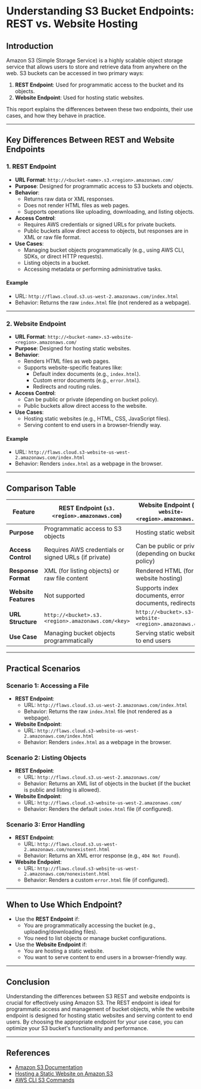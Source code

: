 # Understanding S3 Bucket Endpoints: REST vs. Website Hosting

## Introduction
Amazon S3 (Simple Storage Service) is a highly scalable object storage service that allows users to store and retrieve data from anywhere on the web. S3 buckets can be accessed in two primary ways:
1. **REST Endpoint**: Used for programmatic access to the bucket and its objects.
2. **Website Endpoint**: Used for hosting static websites.

This report explains the differences between these two endpoints, their use cases, and how they behave in practice.

---

## Key Differences Between REST and Website Endpoints

### 1. REST Endpoint
- **URL Format**: `http://<bucket-name>.s3.<region>.amazonaws.com/`
- **Purpose**: Designed for programmatic access to S3 buckets and objects.
- **Behavior**:
  - Returns raw data or XML responses.
  - Does not render HTML files as web pages.
  - Supports operations like uploading, downloading, and listing objects.
- **Access Control**:
  - Requires AWS credentials or signed URLs for private buckets.
  - Public buckets allow direct access to objects, but responses are in XML or raw file format.
- **Use Cases**:
  - Managing bucket objects programmatically (e.g., using AWS CLI, SDKs, or direct HTTP requests).
  - Listing objects in a bucket.
  - Accessing metadata or performing administrative tasks.

#### Example
- URL: `http://flaws.cloud.s3.us-west-2.amazonaws.com/index.html`
- Behavior: Returns the raw `index.html` file (not rendered as a webpage).

---

### 2. Website Endpoint
- **URL Format**: `http://<bucket-name>.s3-website-<region>.amazonaws.com/`
- **Purpose**: Designed for hosting static websites.
- **Behavior**:
  - Renders HTML files as web pages.
  - Supports website-specific features like:
    - Default index documents (e.g., `index.html`).
    - Custom error documents (e.g., `error.html`).
    - Redirects and routing rules.
- **Access Control**:
  - Can be public or private (depending on bucket policy).
  - Public buckets allow direct access to the website.
- **Use Cases**:
  - Hosting static websites (e.g., HTML, CSS, JavaScript files).
  - Serving content to end users in a browser-friendly way.

#### Example
- URL: `http://flaws.cloud.s3-website-us-west-2.amazonaws.com/index.html`
- Behavior: Renders `index.html` as a webpage in the browser.

---

## Comparison Table

| Feature                                      | REST Endpoint (`s3.<region>.amazonaws.com`)         | Website Endpoint (`s3-website-<region>.amazonaws.com`) |
|----------------------------------------------|-----------------------------------------------------|---------------------------------------------------------|
| **Purpose**                                  | Programmatic access to S3 objects                   | Hosting static websites                                 |
| **Access Control**                           | Requires AWS credentials or signed URLs (if private) | Can be public or private (depending on bucket policy)   |
| **Response Format**                          | XML (for listing objects) or raw file content       | Rendered HTML (for website hosting)                     |
| **Website Features**                         | Not supported                                       | Supports index documents, error documents, redirects    |
| **URL Structure**                            | `http://<bucket>.s3.<region>.amazonaws.com/<key>`   | `http://<bucket>.s3-website-<region>.amazonaws.com/`    |
| **Use Case**                                 | Managing bucket objects programmatically            | Serving static websites to end users                    |

---

## Practical Scenarios

### Scenario 1: Accessing a File
- **REST Endpoint**:
  - URL: `http://flaws.cloud.s3.us-west-2.amazonaws.com/index.html`
  - Behavior: Returns the raw `index.html` file (not rendered as a webpage).
- **Website Endpoint**:
  - URL: `http://flaws.cloud.s3-website-us-west-2.amazonaws.com/index.html`
  - Behavior: Renders `index.html` as a webpage in the browser.

### Scenario 2: Listing Objects
- **REST Endpoint**:
  - URL: `http://flaws.cloud.s3.us-west-2.amazonaws.com/`
  - Behavior: Returns an XML list of objects in the bucket (if the bucket is public and listing is allowed).
- **Website Endpoint**:
  - URL: `http://flaws.cloud.s3-website-us-west-2.amazonaws.com/`
  - Behavior: Renders the default `index.html` file (if configured).

### Scenario 3: Error Handling
- **REST Endpoint**:
  - URL: `http://flaws.cloud.s3.us-west-2.amazonaws.com/nonexistent.html`
  - Behavior: Returns an XML error response (e.g., `404 Not Found`).
- **Website Endpoint**:
  - URL: `http://flaws.cloud.s3-website-us-west-2.amazonaws.com/nonexistent.html`
  - Behavior: Renders a custom `error.html` file (if configured).

---

## When to Use Which Endpoint?
- Use the **REST Endpoint** if:
  - You are programmatically accessing the bucket (e.g., uploading/downloading files).
  - You need to list objects or manage bucket configurations.
- Use the **Website Endpoint** if:
  - You are hosting a static website.
  - You want to serve content to end users in a browser-friendly way.

---

## Conclusion
Understanding the differences between S3 REST and website endpoints is crucial for effectively using Amazon S3. The REST endpoint is ideal for programmatic access and management of bucket objects, while the website endpoint is designed for hosting static websites and serving content to end users. By choosing the appropriate endpoint for your use case, you can optimize your S3 bucket's functionality and performance.

---

## References
- [Amazon S3 Documentation](https://docs.aws.amazon.com/s3/)
- [Hosting a Static Website on Amazon S3](https://docs.aws.amazon.com/AmazonS3/latest/userguide/WebsiteHosting.html)
- [AWS CLI S3 Commands](https://awscli.amazonaws.com/v2/documentation/api/latest/reference/s3/index.html)